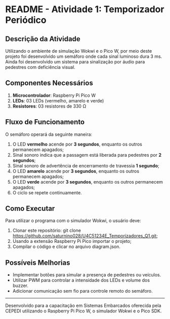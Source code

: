 # README - Atividade 1: Temporizador Periódico

## Descrição da Atividade

Utilizando o ambiente de simulação Wokwi e o Pico W, por meio deste projeto foi desenvolvido um semáforo onde cada sinal luminoso dura 3 ms.
Ainda foi desenvolvido um sistema para sinalização por áudio para pedestres com deficiência visual.

## Componentes Necessários

1. **Microcontrolador**: Raspberry Pi Pico W
2. **LEDs**: 03 LEDs (vermelho, amarelo e verde)
3. **Resistores**: 03 resistores de 330 Ω

## Fluxo de Funcionamento

O semáforo operará da seguinte maneira:

1. O LED **vermelho** acende por **3 segundos**, enquanto os outros permanecem apagados;
2. Sinal sonoro indica que a passagem está liberada para pedestres por **2 segundos**;
3. Sinal sonoro de advertência de encerramento de travessia **1 segundo**;
4. O LED **amarelo** acende por **3 segundos**, enquanto os outros permanecem apagados;
5. O LED **verde** acende por **3 segundos**, enquanto os outros permanecem apagados;
6. O ciclo se repete continuamente.

## Como Executar

Para utilizar o programa com o simulador Wokwi, o usuário deve:

1. Clonar este repositório: git clone https://github.com/saturnino028/U4C51234E_Temporizadores_Q1.git;
2. Usando a extensão Raspberry Pi Pico importar o projeto;
3. Compilar o código e clicar no arquivo diagram.json.

## Possíveis Melhorias
- Implementar botões para simular a presença de pedestres ou veículos.
- Utilizar PWM para controlar a intensidade dos LEDs e volume dos buzzer.
- Adicionar comunicação sem fio para controle remoto do semáforo.

---
Desenvolvido para a capacitação em Sistemas Embarcados oferecida pela CEPEDI utilizando o Raspberry Pi Pico W, o simulador Wokwi e o Pico SDK.
